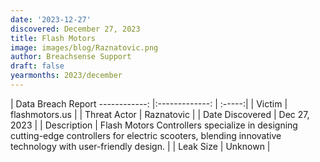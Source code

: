 ```yaml
---
date: '2023-12-27'
discovered: December 27, 2023
title: Flash Motors
image: images/blog/Raznatovic.png
author: Breachsense Support
draft: false
yearmonths: 2023/december
---
```



| Data Breach Report
------------:     |:-------------:    | :-----:|
| Victim      | flashmotors.us      | 
| Threat Actor      | Raznatovic      | 
| Date Discovered      | Dec 27, 2023      | 
| Description      | Flash Motors Controllers specialize in designing cutting-edge controllers for electric scooters, blending innovative technology with user-friendly design.      | 
| Leak Size      | Unknown      | 

